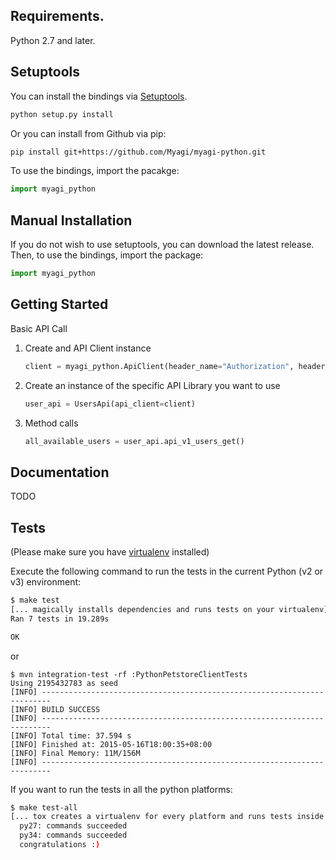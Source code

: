 ## Requirements.
Python 2.7 and later.

## Setuptools
You can install the bindings via [Setuptools](http://pypi.python.org/pypi/setuptools).

```sh
python setup.py install
```

Or you can install from Github via pip:

```sh
pip install git+https://github.com/Myagi/myagi-python.git
```

To use the bindings, import the pacakge:

```python
import myagi_python
```

## Manual Installation
If you do not wish to use setuptools, you can download the latest release.
Then, to use the bindings, import the package:

```python
import myagi_python
```

## Getting Started

Basic API Call

1. Create and API Client instance
    ```python
    client = myagi_python.ApiClient(header_name="Authorization", header_value="JWT <YOUR_JWT_TOKEN>")
    ```
2. Create an instance of the specific API Library you want to use
    ```python
    user_api = UsersApi(api_client=client)
    ```
3. Method calls
    ```python
    all_available_users = user_api.api_v1_users_get()
    ```


## Documentation

TODO

## Tests

(Please make sure you have [virtualenv](http://docs.python-guide.org/en/latest/dev/virtualenvs/) installed)

 Execute the following command to run the tests in the current Python (v2 or v3) environment:

```sh
$ make test
[... magically installs dependencies and runs tests on your virtualenv]
Ran 7 tests in 19.289s

OK
```
or

```
$ mvn integration-test -rf :PythonPetstoreClientTests
Using 2195432783 as seed
[INFO] ------------------------------------------------------------------------
[INFO] BUILD SUCCESS
[INFO] ------------------------------------------------------------------------
[INFO] Total time: 37.594 s
[INFO] Finished at: 2015-05-16T18:00:35+08:00
[INFO] Final Memory: 11M/156M
[INFO] ------------------------------------------------------------------------
```
If you want to run the tests in all the python platforms:

```sh
$ make test-all
[... tox creates a virtualenv for every platform and runs tests inside of each]
  py27: commands succeeded
  py34: commands succeeded
  congratulations :)
```
